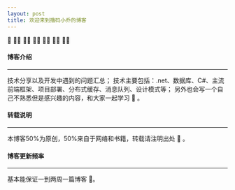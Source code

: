 ```yaml
---
layout: post
title: 欢迎来到撸码小乔的博客
---
```


&#x1F331; &#x1F33B;&#x1F334; &#x1F335;&#x1F337; &#x1F338;&#x1F339; &#x1F33A;&#x1F33C; &#x1F33D;&#x1F33E; &#x1F33F;&#x1F340;

#### 博客介绍
---

技术分享以及开发中遇到的问题汇总；
技术主要包括：.net、数据库、C#、主流前端框架、项目部署、分布式缓存、消息队列、设计模式等；
另外也会写一个自己不熟悉但是感兴趣的内容，和大家一起学习 &#x1F34E;  。


#### 转载说明
---

本博客50%为原创，50%来自于网络和书籍，转载请注明出处 &#x1F34F; 。


#### 博客更新频率
---

基本能保证一到两周一篇博客 &#x1F4D7;。
